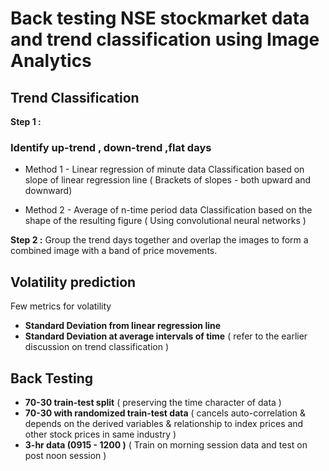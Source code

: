 # Back testing NSE stockmarket data and trend classification using Image Analytics

## Trend Classification 

**Step 1 :** 
### Identify up-trend , down-trend ,flat days 
* Method 1 - Linear regression of minute data 
Classification based on slope of linear regression line ( Brackets of slopes - both upward and downward)

* Method 2 - Average of n-time period data 
Classification based on the shape of the resulting figure  ( Using convolutional neural networks )

**Step 2 :** 
Group the trend days together and overlap the images to form a combined image with a band of price movements. 

## Volatility prediction
Few metrics for volatility 

* **Standard Deviation from linear regression line** 
* **Standard Deviation at average intervals of time** ( refer to the earlier discussion on trend classification )

## Back Testing 
* **70-30 train-test split**   ( preserving the time character of data )
* **70-30  with randomized train-test data**  ( cancels auto-correlation & depends on the derived variables & relationship to index prices and other stock prices in same industry )
* **3-hr data (0915 - 1200 )** ( Train on morning session data and test on post noon session )

